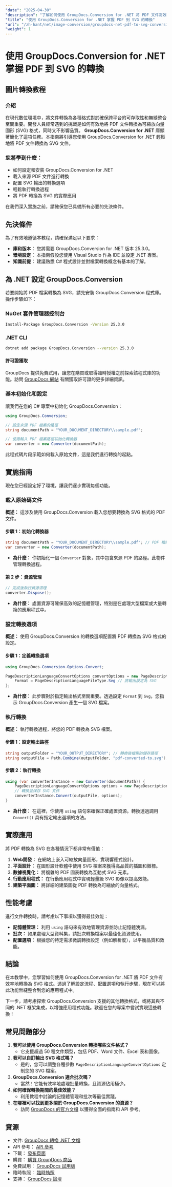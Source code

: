 ```yaml
---
"date": "2025-04-30"
"description": "了解如何使用 GroupDocs.Conversion for .NET 將 PDF 文件高效轉換為 SVG。本指南涵蓋安裝、設定和實際應用。"
"title": "使用 GroupDocs.Conversion for .NET 掌握 PDF 到 SVG 的轉換"
"url": "/zh-hant/net/image-conversion/groupdocs-net-pdf-to-svg-conversion/"
"weight": 1
---
```


# 使用 GroupDocs.Conversion for .NET 掌握 PDF 到 SVG 的轉換

## 圖片轉換教程

### 介紹
在現代數位環境中，將文件轉換為各種格式對於確保跨平台的可存取性和無縫整合至關重要。開發人員經常遇到的挑戰是如何有效地將 PDF 文件轉換為可縮放向量圖形 (SVG) 格式，同時又不影響品質。 **GroupDocs.Conversion for .NET** 庫顯著簡化了這項任務。本指南將引導您使用 GroupDocs.Conversion for .NET 輕鬆地將 PDF 文件轉換為 SVG 文件。

### 您將學到什麼：
- 如何設定和安裝 GroupDocs.Conversion for .NET
- 載入來源 PDF 文件進行轉換
- 配置 SVG 輸出的轉換選項
- 輕鬆執行轉換過程
- 將 PDF 轉換為 SVG 的實際應用

在我們深入實施之前，請確保您已具備所有必要的先決條件。

## 先決條件
為了有效地遵循本教程，請確保滿足以下要求：

- **庫和版本：** 您將需要 GroupDocs.Conversion for .NET 版本 25.3.0。
- **環境設定：** 本指南假設您使用 Visual Studio 作為 IDE 並設定 .NET 專案。
- **知識前提：** 建議熟悉 C# 程式設計並對檔案轉換概念有基本的了解。

## 為 .NET 設定 GroupDocs.Conversion
若要開始將 PDF 檔案轉換為 SVG，請先安裝 GroupDocs.Conversion 程式庫。操作步驟如下：

### NuGet 套件管理器控制台
```bash
Install-Package GroupDocs.Conversion -Version 25.3.0
```

### .NET CLI
```bash
dotnet add package GroupDocs.Conversion --version 25.3.0
```

#### 許可證獲取
GroupDocs 提供免費試用，讓您在購買或取得臨時授權之前探索該程式庫的功能。訪問 [GroupDocs 網站](https://purchase.groupdocs.com/buy) 有關獲取許可證的更多詳細資訊。

### 基本初始化和設定
讓我們在您的 C# 專案中初始化 GroupDocs.Conversion：

```csharp
using GroupDocs.Conversion;

// 設定來源 PDF 檔案的路徑
string documentPath = "YOUR_DOCUMENT_DIRECTORY\\sample.pdf";

// 使用輸入 PDF 檔案路徑初始化轉換器
var converter = new Converter(documentPath);
```

此程式碼片段示範如何載入原始文件，這是我們進行轉換的起點。

## 實施指南
現在您已經設定好了環境，讓我們逐步實現每個功能。

### 載入原始碼文件
**概述：** 這涉及使用 GroupDocs.Conversion 載入您想要轉換為 SVG 格式的 PDF 文件。

#### 步驟 1：初始化轉換器
```csharp
string documentPath = "YOUR_DOCUMENT_DIRECTORY\\sample.pdf"; // PDF 檔案的路徑
var converter = new Converter(documentPath);
```

- **為什麼：** 你初始化一個 `Converter` 對象，其中包含來源 PDF 的路徑。此物件管理轉換過程。

#### 第 2 步：資源管理
```csharp
// 完成後執行資源清理
converter.Dispose();
```
- **為什麼：** 處置資源可確保高效的記憶體管理，特別是在處理大型檔案或大量轉換的應用程式中。

### 設定轉換選項
**概述：** 使用 GroupDocs.Conversion 的轉換選項配置將 PDF 轉換為 SVG 格式的設定。

#### 步驟 1：定義轉換選項
```csharp
using GroupDocs.Conversion.Options.Convert;

PageDescriptionLanguageConvertOptions convertOptions = new PageDescriptionLanguageConvertOptions {
    Format = PageDescriptionLanguageFileType.Svg // 將輸出設定為 SVG
};
```

- **為什麼：** 此步驟對於指定輸出格式至關重要。透過設定 `Format` 到 `Svg`，您指示 GroupDocs.Conversion 產生一個 SVG 檔案。

### 執行轉換
**概述：** 執行轉換過程，將您的 PDF 轉換為 SVG 檔案。

#### 步驟 1：設定輸出路徑
```csharp
string outputFolder = "YOUR_OUTPUT_DIRECTORY"; // 轉換後檔案的儲存路徑
string outputFile = Path.Combine(outputFolder, "pdf-converted-to.svg");
```

#### 步驟 2：執行轉換
```csharp
using (var converterInstance = new Converter(documentPath)) {
    PageDescriptionLanguageConvertOptions options = new PageDescriptionLanguageConvertOptions { Format = PageDescriptionLanguageFileType.Svg };
    // 轉換並保存 SVG 文件
    converterInstance.Convert(outputFile, options);
}
```

- **為什麼：** 在這裡，你使用 `using` 語句來確保正確處置資源。轉換透過調用 `Convert()` 具有指定輸出選項的方法。

## 實際應用
將 PDF 轉換為 SVG 在各種情況下都非常有價值：

1. **Web開發：** 在網站上嵌入可縮放向量圖形，實現響應式設計。
2. **平面設計：** 在圖形設計軟體中使用 SVG 檔案來獲得高品質的插圖和徽標。
3. **數據視覺化：** 將複雜的 PDF 圖表轉換為互動式 SVG 元素。
4. **行動應用程式：** 在行動應用程式中實現輕量級 SVG 影像以提高效能。
5. **建築平面圖：** 將詳細的建築圖從 PDF 轉換為可縮放的向量格式。

## 性能考慮
進行文件轉換時，請考慮以下事項以獲得最佳效能：

- **記憶體管理：** 利用 `using` 語句來有效地管理資源並防止記憶體洩漏。
- **批次：** 如果處理大型資料集，請批次轉換檔案以最佳化資源使用。
- **配置選項：** 根據您的特定需求微調轉換設定（例如解析度），以平衡品質和效能。

## 結論
在本教學中，您學習如何使用 GroupDocs.Conversion for .NET 將 PDF 文件有效率地轉換為 SVG 格式。透過了解設定流程、配置選項和執行步驟，現在可以將此功能無縫整合到您的應用程式中。

下一步，請考慮探索 GroupDocs.Conversion 支援的其他轉換格式，或將其與不同的 .NET 框架集成，以增強應用程式功能。歡迎在您的專案中嘗試實現這些轉換！

## 常見問題部分
1. **我可以使用 GroupDocs.Conversion 轉換哪些文件格式？**
   - 它支援超過 50 種文件類型，包括 PDF、Word 文件、Excel 表和圖像。
2. **我可以自訂輸出 SVG 格式嗎？**
   - 是的，您可以調整各種參數 `PageDescriptionLanguageConvertOptions` 定制您的 SVG 檔案。
3. **GroupDocs.Conversion 適合批次嗎？**
   - 當然！它能有效率地處理批量轉換，且資源佔用極少。
4. **如何確保轉換期間的最佳效能？**
   - 利用教程中討論的記憶體管理和批次等最佳實踐。
5. **在哪裡可以找到更多關於 GroupDocs.Conversion 的資源？**
   - 訪問 [GroupDocs 的官方文檔](https://docs.groupdocs.com/conversion/net/) 以獲得全面的指南和 API 參考。

## 資源
- 文件: [GroupDocs 轉換 .NET 文檔](https://docs.groupdocs.com/conversion/net/)
- API 參考： [API 參考](https://reference.groupdocs.com/conversion/net/)
- 下載： [發布頁面](https://releases.groupdocs.com/conversion/net/)
- 購買： [購買 GroupDocs 商品](https://purchase.groupdocs.com/buy)
- 免費試用： [GroupDocs 試用版](https://releases.groupdocs.com/conversion/net/)
- 臨時執照： [臨時執照](https://purchase.groupdocs.com/temporary-license/)
- 支持： [GroupDocs 論壇](https://forum.groupdocs.com/c/conversion/10)